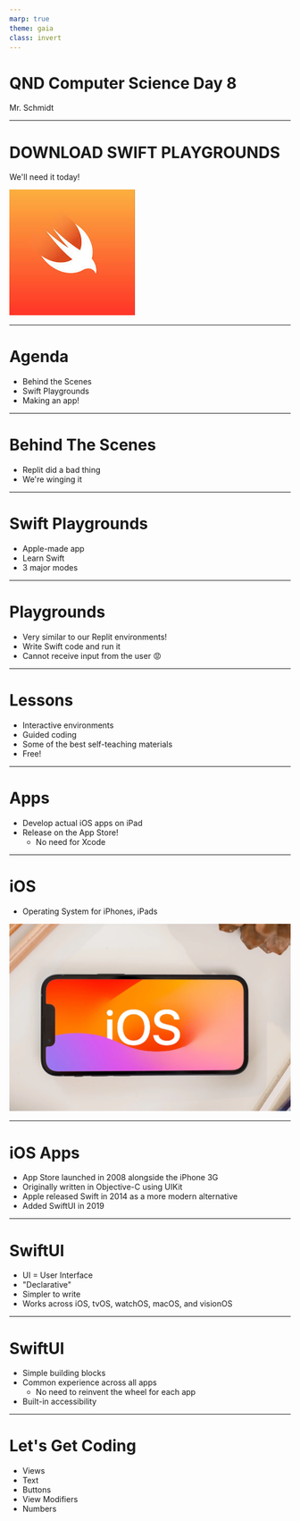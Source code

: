 ```yaml
---
marp: true
theme: gaia
class: invert
---
```


# QND Computer Science Day 8
Mr. Schmidt

--- 

# DOWNLOAD SWIFT PLAYGROUNDS

We'll need it today!

![bg right w:500](../assets/swift.jpeg)

---

# Agenda

- Behind the Scenes
- Swift Playgrounds
- Making an app!

---

# Behind The Scenes

- Replit did a bad thing
- We're winging it

---

# Swift Playgrounds

- Apple-made app
- Learn Swift
- 3 major modes

---

# Playgrounds

- Very similar to our Replit environments!
- Write Swift code and run it
- Cannot receive input from the user 😡

---

# Lessons

- Interactive environments
- Guided coding
- Some of the best self-teaching materials
- Free!

---

# Apps

- Develop actual iOS apps on iPad
- Release on the App Store!
  - No need for Xcode



---

# iOS 

- Operating System for iPhones, iPads


![bg right w:500](../assets/ios.webp)

--- 

# iOS Apps

- App Store launched in 2008 alongside the iPhone 3G
- Originally written in Objective-C using UIKit
- Apple released Swift in 2014 as a more modern alternative
- Added SwiftUI in 2019

---

# SwiftUI

- UI = User Interface
- "Declarative"
- Simpler to write
- Works across iOS, tvOS, watchOS, macOS, and visionOS

---

# SwiftUI

- Simple building blocks
- Common experience across all apps
  - No need to reinvent the wheel for each app
- Built-in accessibility

---

# Let's Get Coding

- Views
- Text
- Buttons
- View Modifiers
- Numbers


